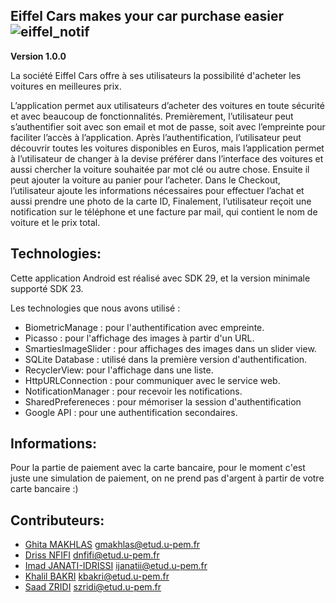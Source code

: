 ## Eiffel Cars makes your car purchase easier ![eiffel_notif](https://user-images.githubusercontent.com/64874813/112875501-8f791900-90c4-11eb-8278-c9a13f5ef479.png)

**Version 1.0.0** 

La société Eiffel Cars offre à ses utilisateurs la possibilité d'acheter les voitures en meilleures prix.

L’application permet aux utilisateurs d’acheter des voitures en toute sécurité et avec beaucoup de fonctionnalités. Premièrement, l’utilisateur peut s’authentifier soit avec son email et mot de passe, soit avec l’empreinte pour faciliter l’accès à l’application. Après l’authentification, l’utilisateur peut découvrir toutes les voitures disponibles en Euros, mais l’application permet à l’utilisateur de changer à la devise préférer dans l’interface des voitures et aussi chercher la voiture souhaitée par mot clé ou autre chose. Ensuite il peut ajouter la voiture au panier pour l’acheter. Dans le Checkout, l’utilisateur ajoute les informations nécessaires pour effectuer l’achat et aussi prendre une photo de la carte ID, Finalement, l’utilisateur reçoit une notification sur le téléphone et une facture par mail, qui contient le nom de voiture et le prix total.

## Technologies:

Cette application Android est réalisé avec SDK 29, et la version minimale supporté SDK 23.

Les technologies que nous avons utilisé :
- BiometricManage : pour l'authentification avec empreinte.
- Picasso : pour l'affichage des images à partir d'un URL.
- SmartiesImageSlider : pour affichages des images dans un slider view.
- SQLite Database : utilisé dans la première version d'authentification.
- RecyclerView: pour l'affichage dans une liste.
- HttpURLConnection : pour communiquer avec le service web.
- NotificationManager : pour recevoir les notifications.
- SharedPrefereneces : pour mémoriser la session d'authentification
- Google API : pour une authentification secondaires.


## Informations:

Pour la partie de paiement avec la carte bancaire, pour le moment c'est juste une simulation de paiement, on ne prend pas d'argent à partir de votre carte bancaire :)

## Contributeurs: 
- [Ghita MAKHLAS](https://github.com/ghitaMakhlas) gmakhlas@etud.u-pem.fr
- [Driss NFIFI](https://github.com/Driss-Nfifi) dnfifi@etud.u-pem.fr
- [Imad JANATI-IDRISSI](https://github.com/JANATI-IDRISSI-Imad) ijanatii@etud.u-pem.fr
- [Khalil BAKRI](https://github.com/LiiLkhaa) kbakri@etud.u-pem.fr
- [Saad ZRIDI](https://github.com/Zsaad7) szridi@etud.u-pem.fr

